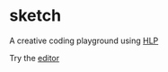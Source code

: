 # sketch
A creative coding playground using [HLP](https://github.com/AT-290690/hlp/)

Try the [editor](https://at-290690.github.io/sketch/editor/)
